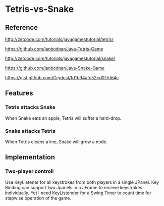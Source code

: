# Tetris-vs-Snake
## Reference
http://zetcode.com/tutorials/javagamestutorial/tetris/ 


https://github.com/janbodnar/Java-Tetris-Game 


http://zetcode.com/tutorials/javagamestutorial/snake/ 


https://github.com/janbodnar/Java-Snake-Game


https://gist.github.com/Crydust/fd1b94afc52cd0f7dd4c


## Features
### Tetris attacks Snake
When Snake eats an apple, Tetris will suffer a hard-drop.

### Snake attacks Tetris
When Tetris cleans a line, Snake will grow a node.

## Implementation
### Two-player controll
Use KeyListener for all keystrokes from both players in a single JPanel. Key Binding can support two Jpanels in a JFrame to receive keystrokes individually. Yet I need KeyListender for a Swing.Timer to count time for stepwise operation of the game.
